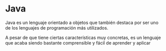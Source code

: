 # Java

Java es un lenguaje orientado a objetos que también destaca por ser uno de los lenguajes de programación más utilizados.

A pesar de que tiene ciertas características muy concretas, es un lenguaje que acaba siendo bastante comprensible y fácil de aprender y aplicar
